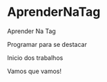 # AprenderNaTag
Aprender Na Tag

Programar para se destacar

Inicio dos trabalhos

Vamos que vamos!
    

